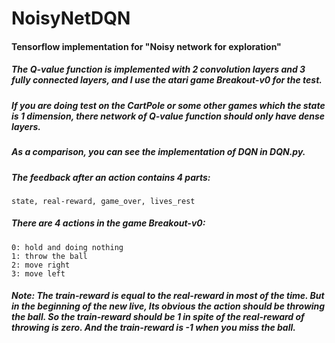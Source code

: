 # NoisyNetDQN
#### Tensorflow implementation for "Noisy network for exploration"

##### The Q-value function is implemented with 2 convolution layers and 3 fully connected layers, and I use the atari game Breakout-v0 for the test.

##### If you are doing test on the CartPole or some other games which the state is 1 dimension, there network of Q-value function should only have dense layers.

##### As a comparison, you can see the implementation of DQN in DQN.py.

##### The feedback after an action contains 4 parts:
    state, real-reward, game_over, lives_rest

##### There are 4 actions in the game Breakout-v0:
    0: hold and doing nothing
    1: throw the ball
    2: move right
    3: move left
    
##### Note: The train-reward is equal to the real-reward in most of the time. But in the beginning of the new live, Its obvious the action should be throwing the ball. So the train-reward should be 1 in spite of the real-reward of throwing is zero. And the train-reward is -1 when you miss the ball.

